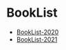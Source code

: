 # BookList

* [BookList-2020](https://github.com/mmdaozhu/booklist/blob/master/booklist2020.md)
* [BookList-2021](https://github.com/mmdaozhu/booklist/blob/master/booklist2021.md)